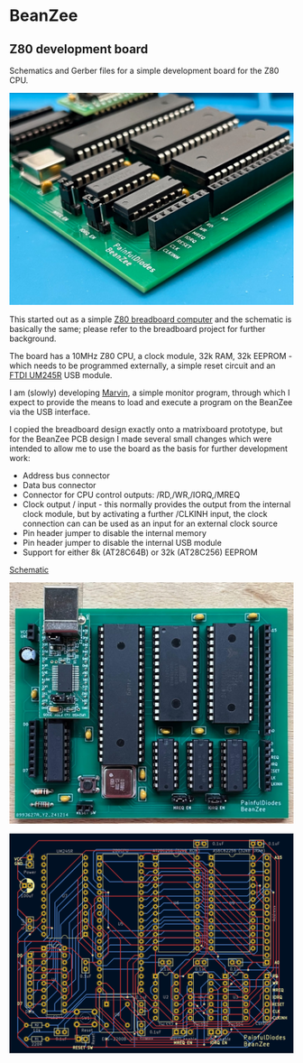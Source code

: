 # BeanZee
## Z80 development board
Schematics and Gerber files for a simple development board for the Z80 CPU. 

![](images/beanzeephotocorner.jpg)

This started out as a simple [Z80 breadboard computer](https://github.com/PainfulDiodes/z80-breadboard-computer) and the schematic is basically the same; please refer to the breadboard project for further background.

The board has a 10MHz Z80 CPU, a clock module, 32k RAM, 32k EEPROM - which needs to be programmed externally, a simple reset circuit and an [FTDI UM245R](https://ftdichip.com/products/um245r/) USB module.

I am (slowly) developing [Marvin](https://github.com/PainfulDiodes/marvin), a simple monitor program, through which I expect to provide the means to load and execute a program on the BeanZee via the USB interface.

I copied the breadboard design exactly onto a matrixboard prototype, but for the BeanZee PCB design I made several small changes which were intended to allow me to use the board as the basis for further development work:

* Address bus connector  
* Data bus connector  
* Connector for CPU control outputs: /RD,/WR,/IORQ,/MREQ  
* Clock output / input - this normally provides the output from the internal clock module, but by activating a further /CLKINH input, the clock connection can can be used as an input for an external clock source  
* Pin header jumper to disable the internal memory  
* Pin header jumper to disable the internal USB module  
* Support for either 8k (AT28C64B) or 32k (AT28C256) EEPROM  
  
[Schematic](kicad/BeanZee.pdf)

![](images/beanzeephototop.jpg)
  
![](images/beanzeepcb.png)
